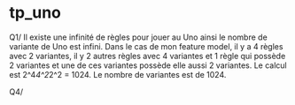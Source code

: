 # tp_uno


Q1/ Il existe une infinité de règles pour jouer au Uno ainsi le nombre de variante de Uno est infini. Dans le cas de mon feature model, il y a 4 règles avec 2 variantes, il y 2 autres règles avec 4 variantes et 
1 règle qui possède 2 variantes et une de ces variantes possède elle aussi 2 variantes. Le calcul est 2^4*4^2*2^2 = 1024. Le nombre de variantes est de 1024.


Q4/ 
